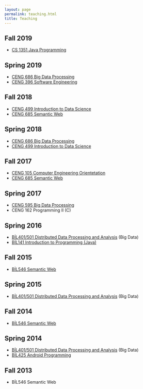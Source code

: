 ```yaml
---
layout: page
permalink: teaching.html
title: Teaching
---
```


<h2>Fall 2019</h2>
<ul>
<li><a title="Java Programming" href="https://piazza.com/angelo/fall2019/cs1351/home" target="_blank" rel="noopener">CS 1351 Java Programming</a></li>
</ul>

<h2>Spring 2019</h2>
<ul>
<li><a title="Distributed Data Processing and Analysis (BIG DATA) Course" href="https://piazza.com/cankaya.edu.tr/spring2019/ceng686/home" target="_blank" rel="noopener">CENG 686 Big Data Processing</a></li>
<li><a title="Distributed Data Processing and Analysis (BIG DATA) Course" href="https://piazza.com/cankaya.edu.tr/spring2019/ceng396/home" target="_blank" rel="noopener">CENG 396 Software Engineering</a></li>
</ul>
<h2>Fall 2018</h2>
<ul>
<li><a title="Distributed Data Processing and Analysis (BIG DATA) Course" href="https://piazza.com/cankaya.edu.tr/fall2018/ceng499/home" target="_blank" rel="noopener">CENG 499 Introduction to Data Science</a></li>
<li><a href="https://piazza.com/cankaya.edu.tr/fall2018/ceng685/home" target="_blank" rel="noopener">CENG 685 Semantic Web</a></li>
</ul>
<h2>Spring 2018</h2>
<ul>
<li><a title="Distributed Data Processing and Analysis (BIG DATA) Course" href="https://piazza.com/cankaya.edu.tr/spring2018/ceng686/home" target="_blank" rel="noopener">CENG 686 Big Data Processing</a></li>
<li><a title="Distributed Data Processing and Analysis (BIG DATA) Course" href="https://piazza.com/cankaya.edu.tr/spring2018/ceng499/home" target="_blank" rel="noopener">CENG 499 Introduction to Data Science</a></li>
</ul>
<h2>Fall 2017</h2>
<ul>
<li><a href="https://piazza.com/cankaya.edu.tr/fall2017/ceng105/home" target="_blank" rel="noopener">CENG 105 Computer Engineering Orientetation</a></li>
<li><a href="https://piazza.com/cankaya.edu.tr/fall2017/ceng685/home" target="_blank" rel="noopener">CENG 685 Semantic Web</a></li>
</ul>
<h2>Spring 2017</h2>
<ul>
<li><a title="Distributed Data Processing and Analysis (BIG DATA) Course" href="https://piazza.com/cankaya.edu.tr/spring2017/ceng595/home" target="_blank" rel="noopener">CENG 595 Big Data Processing</a></li>
<li>CENG 162 Programming II (C)</li>
</ul>
<h2>Spring 2016</h2>
<ul>
<li><a title="Distributed Data Processing and Analysis (BIG DATA) Course" href="https://piazza.com/etu.edu.tr/spring2016/bil401501/home" target="_blank" rel="noopener">BİL401/501 Distributed Data Processing and Analysis</a> (Big Data)</li>
<li><a href="https://piazza.com/etu.edu.tr/spring2016/bil141/home" target="_blank" rel="noopener">BİL141 Introduction to Programming (Java)</a></li>
</ul>
<h2>Fall 2015</h2>
<ul>
<li><a title="Semantic Web Course" href="https://piazza.com/etu.edu.tr/fall2015/bil546/home" target="_blank" rel="noopener">BİL546 Semantic Web</a></li>
</ul>
<h2>Spring 2015</h2>
<ul>
<li><a title="Distributed Data Processing and Analysis (BIG DATA) Course" href="https://piazza.com/etu.edu.tr/spring2015/bil401501/home" target="_blank" rel="noopener">BİL401/501 Distributed Data Processing and Analysis</a> (Big Data)</li>
</ul>
<h2>Fall 2014</h2>
<ul>
<li><a title="Semantic Web Course" href="https://piazza.com/etu.edu.tr/fall2014/bil546/home">BİL546 Semantic Web</a></li>
</ul>
<h2>Spring 2014</h2>
<ul>
<li><a title="Distributed Data Processing and Analysis (BIG DATA) Course" href="https://piazza.com/etu.edu.tr/spring2014/bil401501/home" target="_blank" rel="noopener">BİL401/501 Distributed Data Processing and Analysis</a> (Big Data)</li>
<li><a title="Android Programming Course" href="https://piazza.com/etu.edu.tr/spring2014/bil425/home" target="_blank" rel="noopener">BİL425 Android Programming</a></li>
</ul>
<h2>Fall 2013</h2>
<ul>
<li>BİL546 Semantic Web</li>
</ul>

